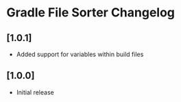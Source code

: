 # Gradle File Sorter Changelog

## [1.0.1]
- Added support for variables within build files

## [1.0.0]
- Initial release
